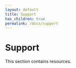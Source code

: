 ```yaml
---
layout: default
title: Support
has_children: true
permalink: /docs/support
---
```


# Support
This section contains resources.